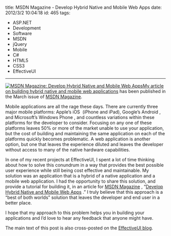 title: MSDN Magazine - Develop Hybrid Native and Mobile Web Apps
date: 2012/3/2 10:04:18
id: 465
tags:
- ASP.NET
- Development
- Software
- MSDN
- jQuery
- Mobile
- C#
- HTML5
- CSS3
- EffectiveUI
---
[![MSDN Magazine: Develop Hybrid Native and Mobile Web Apps](http://www.s-church.net/journal_images/Windows-Live-Writer/MSDN-Magazine_A16C/Figure%208_63612de2-d255-416b-ba7e-4942babbdf5b.png "MSDN Magazine: Develop Hybrid Native and Mobile Web Apps")](http://msdn.microsoft.com/magazine/hh852592)[My article on building hybrid native and mobile web applications](http://msdn.microsoft.com/magazine/hh852592) has been published in the March issue of [MSDN Magazine](http://msdn.microsoft.com/magazine).

Mobile applications are all the rage these days. There are currently three major mobile platforms: Apple’s iOS  (iPhone and iPad), Google’s Android , and Microsoft’s Windows Phone , and countless variations within these platforms for the developer to consider. Focusing on any one of these platforms leaves 50% or more of the market unable to use your application, but the cost of building and maintaining the same application on each of the platforms quickly becomes problematic. A web application is another option, but one that leaves the experience diluted and leaves the developer without access to many of the native hardware capabilities. 

In one of my recent projects at EffectiveUI, I spent a lot of time thinking about how to solve this conundrum in a way that provides the best possible user experience while still being cost effective and maintainable. My solution was an application that is a hybrid of a native application and a mobile web application. I had the opportunity to share this solution, and provide a tutorial for building it, in an article for [MSDN Magazine](http://msdn.microsoft.com/magazine) , “[Develop Hybrid Native and Mobile Web Apps](http://msdn.microsoft.com/magazine/hh852592) .” I truly believe that this approach is a “best of both worlds” solution that leaves the developer and end user in a better place.

I hope that my approach to this problem helps you in building your applications and I’d love to hear any feedback that anyone might have.

The main text of this post is also cross-posted on the [EffectiveUI blog](http://blog.effectiveui.com/?p=8360).